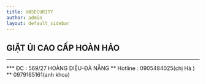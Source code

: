 ```yaml
---
title: VNSECURITY
author: admin
layout: default_sidebar
---
```


## GIẶT ỦI CAO CẤP HOÀN HẢO


***
*** ĐC : 569/27 HOÀNG DIỆU-ĐÀ NẴNG
** Hotline : 0905484025(chị Hà )
**           0979165161(anh khoa)